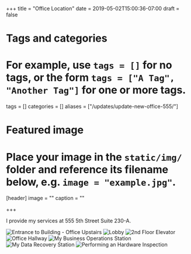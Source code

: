 +++
title = "Office Location"
date = 2019-05-02T15:00:36-07:00
draft = false
# Tags and categories
# For example, use `tags = []` for no tags, or the form `tags = ["A Tag", "Another Tag"]` for one or more tags.
tags = []
categories = []
aliases = ["/updates/update-new-office-555/"]
# Featured image
# Place your image in the `static/img/` folder and reference its filename below, e.g. `image = "example.jpg"`.
[header]
image = ""
caption = ""

+++

I provide my services at 555 5th Street Suite 230-A.

![Entrance to Building - Office Upstairs](/img/updates/555-office/555-exterior-front-door-building-sign-web.jpg)
![Lobby](/img/updates/555-office/555-lobby.jpg)
![2nd Floor Elevator](/img/updates/555-office/555-2ndfloor-elevator.jpg)
![Office Hallway](/img/updates/555-office/555-office-hallway.jpg)
![My Business Operations Station](/img/updates/555-office/555-operations-station-web.jpg)
![My Data Recovery Station](/img/updates/555-office/555-recovery-station-web.jpg)
![Performing an Hardware Inspection](/img/updates/555-office/555-custom-computer-diag-web.jpg)
